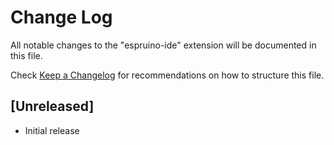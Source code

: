# Change Log

All notable changes to the "espruino-ide" extension will be documented in this file.

Check [Keep a Changelog](http://keepachangelog.com/) for recommendations on how to structure this file.

## [Unreleased]

- Initial release